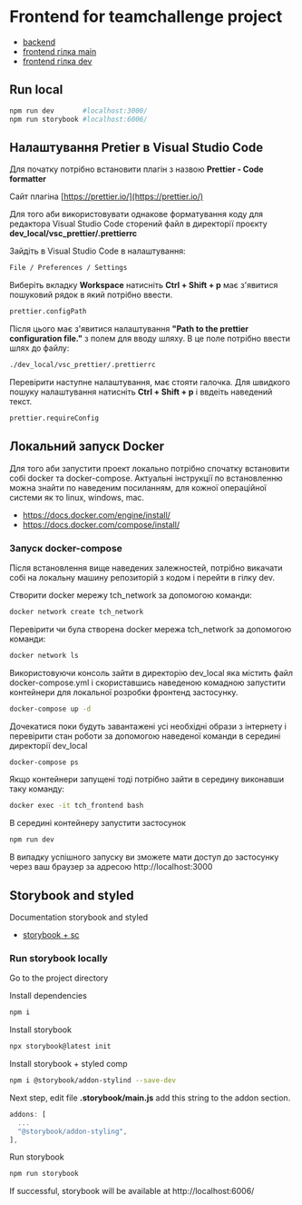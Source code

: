 # Frontend for teamchallenge project

- [backend](https://dev-backend-b4vo.onrender.com/)
- [frontend гілка main](https://front-main-zano.onrender.com/)
- [frontend гілка dev](https://dev-backend-b4vo.onrender.com/)

## Run local

```bash
npm run dev       #localhost:3000/
npm run storybook #localhost:6006/
```

## Налаштування Pretier в Visual Studio Code

Для початку потрібно встановити плагін з назвою **Prettier - Code formatter**

Сайт плагіна [https://prettier.io/](https://prettier.io/)

Для того аби використовувати однакове форматування коду для редактора Visual Studio Code сторений файл в директорії проєкту **dev_local/vsc_prettier/.prettierrc**

Зайдіть в Visual Studio Code в налаштування:

```bash
File / Preferences / Settings
```

Виберіть вкладку **Workspace**
натисніть **Ctrl + Shift + p**
має з'явитися пошуковий рядок в який потрібно ввести.

```bash
prettier.configPath
```

Після цього має з'явитися налаштування **"Path to the prettier configuration file."** з полем для вводу шляху.
В це поле потрібно ввести шлях до файлу:

```bash
./dev_local/vsc_prettier/.prettierrc
```

Перевірити наступне налаштування, має стояти галочка.
Для швидкого пошуку налаштування натисніть **Ctrl + Shift + p** і ввдеіть наведений текст.

```bash
prettier.requireConfig
```

## Локальний запуск Docker

Для того аби запустити проект локально потрібно спочатку встановити собі docker та docker-compose. Актуальні інструкції по встановленню можна знайти по наведеним посиланням, для кожної операційної системи як то linux, windows, mac.

- https://docs.docker.com/engine/install/
- https://docs.docker.com/compose/install/

### Запуск docker-compose

Після встановлення вище наведених залежностей, потрібно викачати собі на локальну машину репозиторій з кодом і перейти в гілку dev.

Cтворити docker мережу tch_network за допомогою команди:

```bash
docker network create tch_network
```

Перевірити чи була створена docker мережа tch_network за допомогою команди:

```bash
docker network ls
```

Використовуючи консоль зайти в директорію dev_local яка містить файл docker-compose.yml і скориставшись наведеною комадною запустити контейнери для локальної розробки фронтенд застосунку.

```bash
docker-compose up -d
```

Дочекатися поки будуть завантажені усі необхідні образи з інтернету і перевірити стан роботи за допомогою наведеної команди в середині директорії dev_local

```bash
docker-compose ps
```

Якщо контейнери запущені тоді потрібно зайти в середину виконавши таку команду:

```bash
docker exec -it tch_frontend bash
```

В середині контейнеру запустити застосунок

```bash
npm run dev
```

В випадку успішного запуску ви зможете мати доступ до застосунку через ваш браузeр за адресою http://localhost:3000

## Storybook and styled

Documentation storybook and styled

- [storybook + sc ](https://storybook.js.org/recipes/styled-components)

### Run storybook locally

Go to the project directory

Install dependencies

```bash
npm i
```

Install storybook

```bash
npx storybook@latest init
```

Install storybook + styled comp

```bash
npm i @storybook/addon-stylind --save-dev
```

Next step, edit file **.storybook/main.js** add this string to the addon section.

```javascript
addons: [
  ...
  "@storybook/addon-styling",
],
```

Run storybook

```bash
npm run storybook
```

If successful, storybook will be available at
http://localhost:6006/

